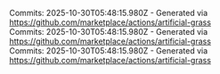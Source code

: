 Commits: 2025-10-30T05:48:15.980Z - Generated via https://github.com/marketplace/actions/artificial-grass
<br>
Commits: 2025-10-30T05:48:15.980Z - Generated via https://github.com/marketplace/actions/artificial-grass
<br>
Commits: 2025-10-30T05:48:15.980Z - Generated via https://github.com/marketplace/actions/artificial-grass
<br>
